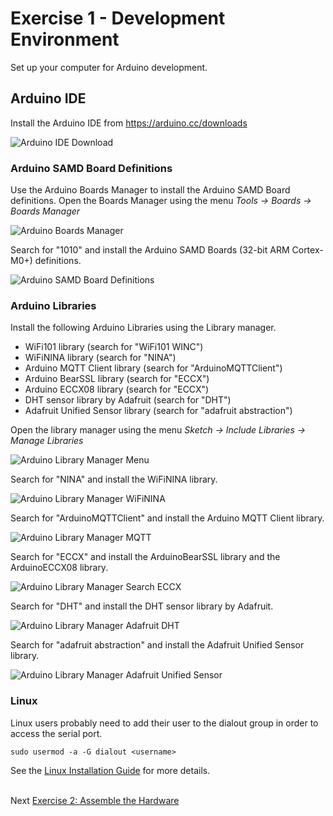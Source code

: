 # Exercise 1 - Development Environment

Set up your computer for Arduino development.

## Arduino IDE
Install the Arduino IDE from https://arduino.cc/downloads

![Arduino IDE Download](images/ArduinoIDE.png)
        
### Arduino SAMD Board Definitions
Use the Arduino Boards Manager to install the Arduino SAMD Board definitions. Open the Boards Manager using the menu _Tools -> Boards -> Boards Manager_

![Arduino Boards Manager](images/BoardManager-Menu.png)

Search for "1010" and install the Arduino SAMD Boards (32-bit ARM Cortex-M0+) definitions.

![Arduino SAMD Board Definitions](images/BoardsManager.png)
        
### Arduino Libraries        
Install the following Arduino Libraries using the Library manager. 

* WiFi101 library (search for "WiFi101 WINC")
* WiFiNINA library (search for "NINA")
* Arduino MQTT Client library (search for "ArduinoMQTTClient")
* Arduino BearSSL library (search for "ECCX")
* Arduino ECCX08  library (search for "ECCX")
* DHT sensor library by Adafruit (search for "DHT")
* Adafruit Unified Sensor library (search for "adafruit abstraction")

Open the library manager using the menu _Sketch -> Include Libraries -> Manage Libraries_

![Arduino Library Manager Menu](images/ManageLibraries.png)

Search for "NINA" and install the WiFiNINA library.

![Arduino Library Manager WiFiNINA](images/library-wifinina.png)

Search for "ArduinoMQTTClient" and install the Arduino MQTT Client library.

![Arduino Library Manager MQTT](images/library-arduinomqttclient.png)

Search for "ECCX" and install the ArduinoBearSSL library and the ArduinoECCX08 library.

![Arduino Library Manager Search ECCX](images/library-eccx.png)

Search for "DHT" and install the DHT sensor library by Adafruit.

![Arduino Library Manager Adafruit DHT](images/library-dht.png)

Search for "adafruit abstraction" and install the Adafruit Unified Sensor library.

![Arduino Library Manager Adafruit Unified Sensor](images/library-AdafruitUnifiedSensor.png)

### Linux

Linux users probably need to add their user to the dialout group in order to access the serial port.

    sudo usermod -a -G dialout <username>
    
See the [Linux Installation Guide](https://www.arduino.cc/en/guide/linux) for more details.
<br/>
<br/>

Next [Exercise 2: Assemble the Hardware](exercise2.md)
